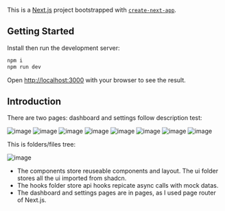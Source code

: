 This is a [Next.js](https://nextjs.org) project bootstrapped with [`create-next-app`](https://nextjs.org/docs/pages/api-reference/create-next-app).

## Getting Started
Install then run the development server:

```bash
npm i
npm run dev
```

Open [http://localhost:3000](http://localhost:3000) with your browser to see the result.

## Introduction

There are two pages: dashboard and settings follow description test:

![image](https://github.com/user-attachments/assets/59a6bbba-1d0f-4b25-a799-dfa41aaaec14)
![image](https://github.com/user-attachments/assets/1655f34e-2294-4c4b-badf-4c384b4339f7)
![image](https://github.com/user-attachments/assets/4daab034-f533-450b-9e75-2662793f8552)
![image](https://github.com/user-attachments/assets/2e6e0c3e-bf88-4847-a300-c5b5542efe04)
![image](https://github.com/user-attachments/assets/4778c563-7917-40a3-a5e3-c56f2c4b757a)
![image](https://github.com/user-attachments/assets/a8dc3f3b-1eee-4228-a1dc-c41e5b1b52e2)
![image](https://github.com/user-attachments/assets/7f08ce64-d166-4bb5-8dec-d3a96ea2690b)
![image](https://github.com/user-attachments/assets/8cb21e02-8e09-4bb1-bcfd-295ae03ddca4)


This is folders/files tree:

![image](https://github.com/user-attachments/assets/e6553d16-a052-43c9-95a5-a9d138e2c436)

- The components store reuseable components and layout. The ui folder stores all the ui imported from shadcn.
- The hooks folder store api hooks repicate async calls with mock datas.
- The dashboard and settings pages are in pages, as I used page router of Next.js.

